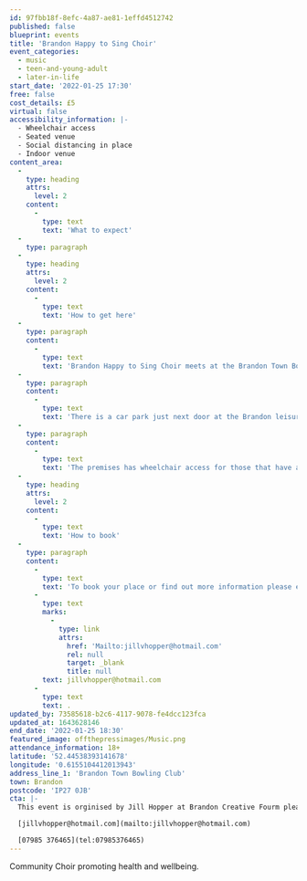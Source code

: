 ```yaml
---
id: 97fbb18f-8efc-4a87-ae81-1effd4512742
published: false
blueprint: events
title: 'Brandon Happy to Sing Choir'
event_categories:
  - music
  - teen-and-young-adult
  - later-in-life
start_date: '2022-01-25 17:30'
free: false
cost_details: £5
virtual: false
accessibility_information: |-
  - Wheelchair access
  - Seated venue 
  - Social distancing in place
  - Indoor venue
content_area:
  -
    type: heading
    attrs:
      level: 2
    content:
      -
        type: text
        text: 'What to expect'
  -
    type: paragraph
  -
    type: heading
    attrs:
      level: 2
    content:
      -
        type: text
        text: 'How to get here'
  -
    type: paragraph
    content:
      -
        type: text
        text: 'Brandon Happy to Sing Choir meets at the Brandon Town Bowling Club, IP27 0JB.'
  -
    type: paragraph
    content:
      -
        type: text
        text: 'There is a car park just next door at the Brandon leisure centre.'
  -
    type: paragraph
    content:
      -
        type: text
        text: 'The premises has wheelchair access for those that have accessibility needs. '
  -
    type: heading
    attrs:
      level: 2
    content:
      -
        type: text
        text: 'How to book'
  -
    type: paragraph
    content:
      -
        type: text
        text: 'To book your place or find out more information please email: '
      -
        type: text
        marks:
          -
            type: link
            attrs:
              href: 'Mailto:jillvhopper@hotmail.com'
              rel: null
              target: _blank
              title: null
        text: jillvhopper@hotmail.com
      -
        type: text
        text: .
updated_by: 73585618-b2c6-4117-9078-fe4dcc123fca
updated_at: 1643628146
end_date: '2022-01-25 18:30'
featured_image: offthepressimages/Music.png
attendance_information: 18+
latitude: '52.44538393141678'
longitude: '0.6155104412013943'
address_line_1: 'Brandon Town Bowling Club'
town: Brandon
postcode: 'IP27 0JB'
cta: |-
  This event is orginised by Jill Hopper at Brandon Creative Fourm please get in touch via:

  [jillvhopper@hotmail.com](mailto:jillvhopper@hotmail.com)

  [07985 376465](tel:07985376465)
---
```

Community Choir promoting health and wellbeing.